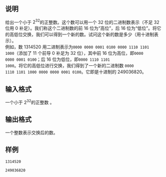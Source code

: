 <h2>说明</h2>

给出一个小于 $2^{32}$的正整数。这个数可以用一个 $32$ 位的二进制数表示（不足 $32$ 位用 $0$ 补足）。我们称这个二进制数的前 $16$ 位为“高位”，后 $16$ 位为“低位”。将它的高低位交换，我们可以得到一个新的数。试问这个新的数是多少（用十进制表示）。<br />
例如，数 $1314520$ 用二进制表示为<code>0000 0000 0001 0100 0000 1110 1101 1000</code>（添加了 $11$ 个前导 $0$ 补足为 $32$ 位），其中前 $16$ 位为高位，即<code>0000 0000 0001 0100</code>；后 $16$ 位为低位，即<code>0000 1110 1101 1000</code>。将它的高低位进行交换，我们得到了一个新的二进制数 <code>0000 1110 1101 1000 0000 0000 0001 0100</code>。它即是十进制的 $249036820$。
<h2>输入格式</h2>

一个小于 $2^{32}$的正整数 。

<h2>输出格式</h2>

一个整数表示交换后的数。

<h2>样例</h2>
<pre><code class="language-input1">1314520</code></pre><pre><code class="language-output1">249036820</code></pre>
